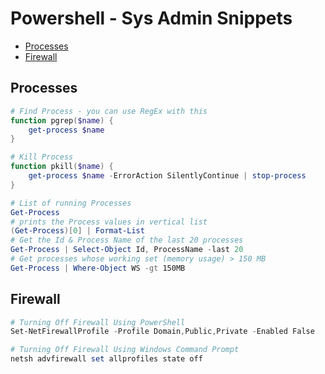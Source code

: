 # Powershell - Sys Admin Snippets

<!-- MarkdownTOC -->

* [Processes](#processes)
* [Firewall](#firewall)

<!-- /MarkdownTOC -->

<a id="processes"></a>
## Processes

```powershell
# Find Process - you can use RegEx with this
function pgrep($name) {
	get-process $name
}

# Kill Process
function pkill($name) {
	get-process $name -ErrorAction SilentlyContinue | stop-process
}

# List of running Processes
Get-Process
# prints the Process values in vertical list
(Get-Process)[0] | Format-List
# Get the Id & Process Name of the last 20 processes
Get-Process | Select-Object Id, ProcessName -last 20
# Get processes whose working set (memory usage) > 150 MB
Get-Process | Where-Object WS -gt 150MB
```

<a id="firewall"></a>
## Firewall

```powershell
# Turning Off Firewall Using PowerShell
Set-NetFirewallProfile -Profile Domain,Public,Private -Enabled False

# Turning Off Firewall Using Windows Command Prompt
netsh advfirewall set allprofiles state off
```
